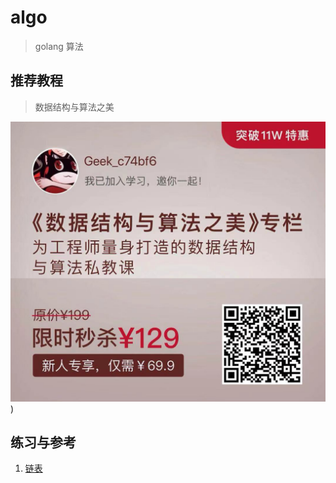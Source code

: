 # algo

> golang 算法

## 推荐教程

> 数据结构与算法之美

[![数据结构与算法之美](./internal/media/geek_share.png)](http://gk.link/a/10pd2))

## 练习与参考

1. [链表](./linkd_list/readme.md)